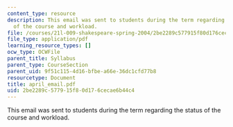 ```yaml
---
content_type: resource
description: This email was sent to students during the term regarding the status
  of the course and workload.
file: /courses/21l-009-shakespeare-spring-2004/2be2289c577915f80d176cecae6b44c4_april_email.pdf
file_type: application/pdf
learning_resource_types: []
ocw_type: OCWFile
parent_title: Syllabus
parent_type: CourseSection
parent_uid: 9f51c115-4d16-bfbe-a66e-36dc1cfd77b8
resourcetype: Document
title: april_email.pdf
uid: 2be2289c-5779-15f8-0d17-6cecae6b44c4
---
```

This email was sent to students during the term regarding the status of the course and workload.

